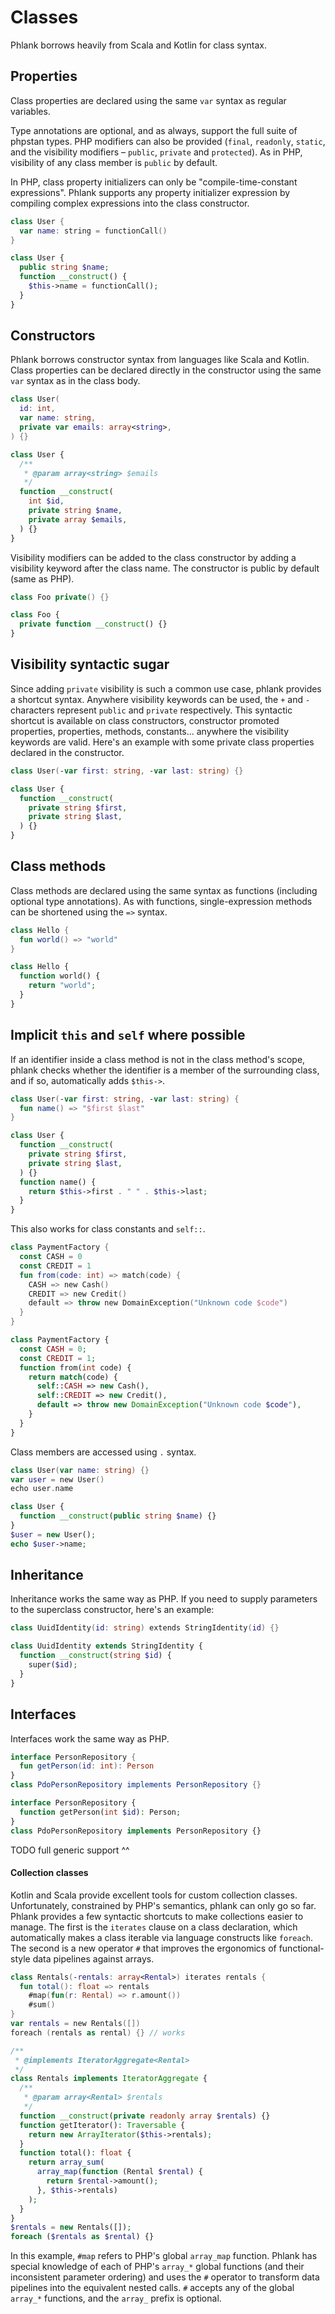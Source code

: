# Classes

Phlank borrows heavily from Scala and Kotlin for class syntax.

## Properties

Class properties are declared using the same `var` syntax as regular variables.

Type annotations are optional, and as always, support the full suite of phpstan types. PHP modifiers can also be provided (`final`, `readonly`, `static`, and the visibility modifiers &ndash; `public`, `private` and `protected`). As in PHP, visibility of any class member is `public` by default.

In PHP, class property initializers can only be "compile-time-constant expressions". Phlank supports any property initializer expression by compiling complex expressions into the class constructor.

```kotlin
class User {
  var name: string = functionCall()
}
```

```php
class User {
  public string $name;
  function __construct() {
    $this->name = functionCall();
  }
}
```

## Constructors

Phlank borrows constructor syntax from languages like Scala and Kotlin. Class properties can be declared directly in the constructor using the same `var` syntax as in the class body.

```kotlin
class User(
  id: int,
  var name: string,
  private var emails: array<string>,
) {}
```

```php
class User {
  /**
   * @param array<string> $emails
   */
  function __construct(
    int $id,
    private string $name,
    private array $emails,
  ) {}
}
```

Visibility modifiers can be added to the class constructor by adding a visibility keyword after the class name. The constructor is public by default (same as PHP).

```kotlin
class Foo private() {}
```

```php
class Foo {
  private function __construct() {}
}
```

## Visibility syntactic sugar

Since adding `private` visibility is such a common use case, phlank provides a shortcut syntax. Anywhere visibility keywords can be used, the `+` and `-` characters represent `public` and `private` respectively. This syntactic shortcut is available on class constructors, constructor promoted properties, properties, methods, constants... anywhere the visibility keywords are valid. Here's an example with some private class properties declared in the constructor.

```kotlin
class User(-var first: string, -var last: string) {}
```

```php
class User {
  function __construct(
    private string $first,
    private string $last,
  ) {}
}
```

## Class methods

Class methods are declared using the same syntax as functions (including optional type annotations). As with functions, single-expression methods can be shortened using the `=>` syntax.

```kotlin
class Hello {
  fun world() => "world"
}
```

```php
class Hello {
  function world() {
    return "world";
  }
}
```

## Implicit `this` and `self` where possible

If an identifier inside a class method is not in the class method's scope, phlank checks whether the identifier is a member of the surrounding class, and if so, automatically adds `$this->`.

```kotlin
class User(-var first: string, -var last: string) {
  fun name() => "$first $last"
}
```

```php
class User {
  function __construct(
    private string $first,
    private string $last,
  ) {}
  function name() {
    return $this->first . " " . $this->last;
  }
}
```

This also works for class constants and `self::`.

```kotlin
class PaymentFactory {
  const CASH = 0
  const CREDIT = 1
  fun from(code: int) => match(code) {
    CASH => new Cash()
    CREDIT => new Credit()
    default => throw new DomainException("Unknown code $code")
  }
}
```

```php
class PaymentFactory {
  const CASH = 0;
  const CREDIT = 1;
  function from(int code) {
    return match(code) {
      self::CASH => new Cash(),
      self::CREDIT => new Credit(),
      default => throw new DomainException("Unknown code $code"),
    }
  }
}
```

Class members are accessed using `.` syntax.

```kotlin
class User(var name: string) {}
var user = new User()
echo user.name
```

```php
class User {
  function __construct(public string $name) {}
}
$user = new User();
echo $user->name;
```

## Inheritance

Inheritance works the same way as PHP. If you need to supply parameters to the superclass constructor, here's an example:

```kotlin
class UuidIdentity(id: string) extends StringIdentity(id) {}
```

```php
class UuidIdentity extends StringIdentity {
  function __construct(string $id) {
    super($id);
  }
}
```

## Interfaces

Interfaces work the same way as PHP.

```kotlin
interface PersonRepository {
  fun getPerson(id: int): Person
}
class PdoPersonRepository implements PersonRepository {}
```

```php
interface PersonRepository {
  function getPerson(int $id): Person;
}
class PdoPersonRepository implements PersonRepository {}
```

TODO full generic support ^^

#### Collection classes

Kotlin and Scala provide excellent tools for custom collection classes. Unfortunately, constrained by PHP's semantics, phlank can only go so far. Phlank provides a few syntactic shortcuts to make collections easier to manage. The first is the `iterates` clause on a class declaration, which automatically makes a class iterable via language constructs like `foreach`. The second is a new operator `#` that improves the ergonomics of functional-style data pipelines against arrays.

```kotlin
class Rentals(-rentals: array<Rental>) iterates rentals {
  fun total(): float => rentals
    #map(fun(r: Rental) => r.amount())
    #sum()
}
var rentals = new Rentals([])
foreach (rentals as rental) {} // works
```

```php
/**
 * @implements IteratorAggregate<Rental>
 */
class Rentals implements IteratorAggregate {
  /**
   * @param array<Rental> $rentals
   */
  function __construct(private readonly array $rentals) {}
  function getIterator(): Traversable {
    return new ArrayIterator($this->rentals);
  }
  function total(): float {
    return array_sum(
      array_map(function (Rental $rental) {
        return $rental->amount();
      }, $this->rentals)
    );
  }
}
$rentals = new Rentals([]);
foreach ($rentals as $rental) {}
```

In this example, `#map` refers to PHP's global `array_map` function. Phlank has special knowledge of each of PHP's `array_*` global functions (and their inconsistent parameter ordering) and uses the `#` operator to transform data pipelines into the equivalent nested calls. `#` accepts any of the global `array_*` functions, and the `array_` prefix is optional.
